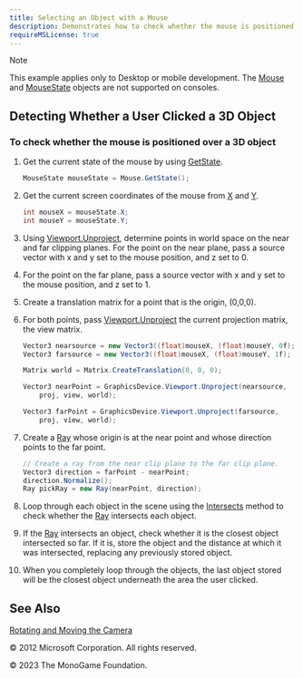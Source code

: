 ```yaml
---
title: Selecting an Object with a Mouse
description: Demonstrates how to check whether the mouse is positioned over a 3D object by creating a ray starting at the camera's near clipping plane and ending at its far clipping plane.
requireMSLicense: true
---
```


> [!NOTE]
> This example applies only to Desktop or mobile development. The [Mouse](xref:Microsoft.Xna.Framework.Input.Mouse) and [MouseState](xref:Microsoft.Xna.Framework.Input.MouseState) objects are not supported on consoles.

## Detecting Whether a User Clicked a 3D Object

### To check whether the mouse is positioned over a 3D object

1. Get the current state of the mouse by using [GetState](xref:Microsoft.Xna.Framework.Input.Mouse).

    ``` csharp
    MouseState mouseState = Mouse.GetState();
    ```

2. Get the current screen coordinates of the mouse from [X](xref:Microsoft.Xna.Framework.Input.Mouse) and [Y](xref:Microsoft.Xna.Framework.Input.Mouse).

    ``` csharp
    int mouseX = mouseState.X;
    int mouseY = mouseState.Y;
    ```

3. Using [Viewport.Unproject](xref:Microsoft.Xna.Framework.Graphics.Viewport#Microsoft_Xna_Framework_Graphics_Viewport_Unproject_Microsoft_Xna_Framework_Vector3_Microsoft_Xna_Framework_Matrix_Microsoft_Xna_Framework_Matrix_Microsoft_Xna_Framework_Matrix_), determine points in world space on the near and far clipping planes. For the point on the near plane, pass a source vector with x and y set to the mouse position, and z set to 0.

4. For the point on the far plane, pass a source vector with x and y set to the mouse position, and z set to 1.

5. Create a translation matrix for a point that is the origin, (0,0,0).

6. For both points, pass [Viewport.Unproject](xref:Microsoft.Xna.Framework.Graphics.Viewport#Microsoft_Xna_Framework_Graphics_Viewport_Unproject_Microsoft_Xna_Framework_Vector3_Microsoft_Xna_Framework_Matrix_Microsoft_Xna_Framework_Matrix_Microsoft_Xna_Framework_Matrix_) the current projection matrix, the view matrix.

    ``` csharp
    Vector3 nearsource = new Vector3((float)mouseX, (float)mouseY, 0f);
    Vector3 farsource = new Vector3((float)mouseX, (float)mouseY, 1f);
    
    Matrix world = Matrix.CreateTranslation(0, 0, 0);
    
    Vector3 nearPoint = GraphicsDevice.Viewport.Unproject(nearsource,
        proj, view, world);
    
    Vector3 farPoint = GraphicsDevice.Viewport.Unproject(farsource,
        proj, view, world);
    ```

7. Create a [Ray](xref:Microsoft.Xna.Framework.Ray) whose origin is at the near point and whose direction points to the far point.

    ``` csharp
    // Create a ray from the near clip plane to the far clip plane.
    Vector3 direction = farPoint - nearPoint;
    direction.Normalize();
    Ray pickRay = new Ray(nearPoint, direction);
    ```

8. Loop through each object in the scene using the [Intersects](xref:Microsoft.Xna.Framework.Ray) method to check whether the [Ray](xref:Microsoft.Xna.Framework.Ray) intersects each object.

9. If the [Ray](xref:Microsoft.Xna.Framework.Ray) intersects an object, check whether it is the closest object intersected so far. If it is, store the object and the distance at which it was intersected, replacing any previously stored object.

10. When you completely loop through the objects, the last object stored will be the closest object underneath the area the user clicked.

## See Also

[Rotating and Moving the Camera](HowTo_RotateMoveCamera.md)

© 2012 Microsoft Corporation. All rights reserved.

© 2023 The MonoGame Foundation.
